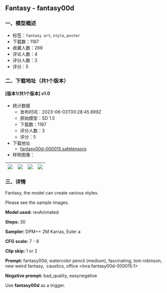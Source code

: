 ## Fantasy - fantasy00d
### 一、模型概述

- 标签：`fantasy art`, `style`, `poster`
- 下载数：1187
- 收藏人数：269
- 评论人数：4
- 评分人数：3
- 评分：5

### 二、下载地址（共1个版本）

#### [版本1/共1个版本] v1.0

- 统计数据
  - 发布时间：2023-06-03T00:28:45.899Z
  - 原始模型：SD 1.5
  - 下载数：1187
  - 评分人数：3
  - 评分：5
- 下载地址
  - [fantasy00d-000015.safetensors](https://civitai.com/api/download/models/88008)
- 样例图像：

| <img src="https://image.civitai.com/xG1nkqKTMzGDvpLrqFT7WA/079aa0f1-1b0b-4388-b8ea-5c5c480dccfc/width=450/1011150.jpeg" /> | <img src="https://image.civitai.com/xG1nkqKTMzGDvpLrqFT7WA/bd7c73ee-4a17-4a3a-b8f5-2442e05213fd/width=450/1011149.jpeg" /> | <img src="https://image.civitai.com/xG1nkqKTMzGDvpLrqFT7WA/54afa400-4f61-43d6-8265-90a7cae28bf5/width=450/1011148.jpeg" /> | <img src="https://image.civitai.com/xG1nkqKTMzGDvpLrqFT7WA/9db090e4-3b15-433c-a777-fe3d31821b9a/width=450/1011152.jpeg" /> |
| ---- | ---- | ---- | ---- |


### 三、详情
<p>Fantasy, the model can create various styles.</p><p>Please see the sample images.</p><p><strong>Model used:</strong> revAnimated</p><p><strong>Steps: </strong>30</p><p><strong>Sampler: </strong>DPM++ 2M Karras, Euler a</p><p><strong>CFG scale: </strong>7 - 8</p><p><strong>Clip skip: </strong>1 or 2</p><p><strong>Prompt: </strong>fantasy00d, watercolor pencil (medium), fascinating, tom robinson, new weird fantasy,  caustics, office &lt;lora:fantasy00d-000015:1&gt;</p><p><strong>Negative prompt: </strong>bad_quality, easynegative</p><p>Use <strong>fantasy00d</strong> as a trigger.</p>